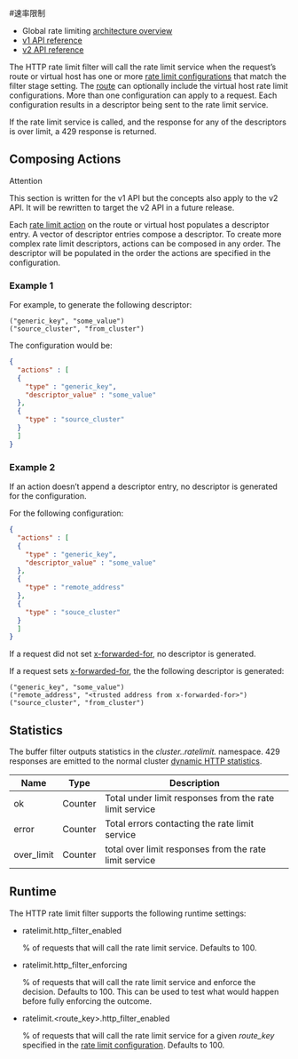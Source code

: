 #速率限制 

- Global rate limiting [architecture overview](../../intro/arch_overview/global_rate_limiting.md#arch-overview-rate-limit)
- [v1 API reference](../../api-v1/http_filters/rate_limit_filter.md#config-http-filters-rate-limit-v1)
- [v2 API reference](../../api-v2/config/filter/http/rate_limit/v2/rate_limit.proto.md#envoy-api-msg-config-filter-http-rate-limit-v2-ratelimit)

The HTTP rate limit filter will call the rate limit service when the request’s route or virtual host has one or more [rate limit configurations](../../api-v1/route_config/route.md#config-http-conn-man-route-table-route-rate-limits) that match the filter stage setting. The [route](../../api-v1/route_config/route.md#config-http-conn-man-route-table-route-include-vh) can optionally include the virtual host rate limit configurations. More than one configuration can apply to a request. Each configuration results in a descriptor being sent to the rate limit service.

If the rate limit service is called, and the response for any of the descriptors is over limit, a 429 response is returned.

## Composing Actions

Attention

This section is written for the v1 API but the concepts also apply to the v2 API. It will be rewritten to target the v2 API in a future release.

Each [rate limit action](../../api-v1/route_config/rate_limits.md#config-http-conn-man-route-table-rate-limit-config) on the route or virtual host populates a descriptor entry. A vector of descriptor entries compose a descriptor. To create more complex rate limit descriptors, actions can be composed in any order. The descriptor will be populated in the order the actions are specified in the configuration.

### Example 1

For example, to generate the following descriptor:

```
("generic_key", "some_value")
("source_cluster", "from_cluster")
```

The configuration would be:

```json
{
  "actions" : [
  {
    "type" : "generic_key",
    "descriptor_value" : "some_value"
  },
  {
    "type" : "source_cluster"
  }
  ]
}
```

### Example 2

If an action doesn’t append a descriptor entry, no descriptor is generated for the configuration.

For the following configuration:

```json
{
  "actions" : [
  {
    "type" : "generic_key",
    "descriptor_value" : "some_value"
  },
  {
    "type" : "remote_address"
  },
  {
    "type" : "souce_cluster"
  }
  ]
}
```

If a request did not set [x-forwarded-for](../http_conn_man/headers.md#config-http-conn-man-headers-x-forwarded-for), no descriptor is generated.

If a request sets [x-forwarded-for](../http_conn_man/headers.md#config-http-conn-man-headers-x-forwarded-for), the the following descriptor is generated:

```
("generic_key", "some_value")
("remote_address", "<trusted address from x-forwarded-for>")
("source_cluster", "from_cluster")
```

## Statistics

The buffer filter outputs statistics in the *cluster.<route target cluster>.ratelimit.* namespace. 429 responses are emitted to the normal cluster [dynamic HTTP statistics](../cluster_manager/cluster_stats.md#config-cluster-manager-cluster-stats-dynamic-http).

| Name       | Type    | Description                                             |
| ---------- | ------- | ------------------------------------------------------- |
| ok         | Counter | Total under limit responses from the rate limit service |
| error      | Counter | Total errors contacting the rate limit service          |
| over_limit | Counter | total over limit responses from the rate limit service  |

## Runtime

The HTTP rate limit filter supports the following runtime settings:

- ratelimit.http_filter_enabled

  % of requests that will call the rate limit service. Defaults to 100.

- ratelimit.http_filter_enforcing

  % of requests that will call the rate limit service and enforce the decision. Defaults to 100. This can be used to test what would happen before fully enforcing the outcome.

- ratelimit.<route_key>.http_filter_enabled

  % of requests that will call the rate limit service for a given *route_key* specified in the [rate limit configuration](../../api-v1/route_config/rate_limits.md#config-http-conn-man-route-table-rate-limit-config). Defaults to 100.
